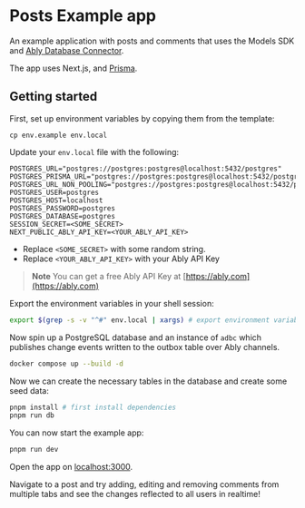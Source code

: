 # Posts Example app

An example application with posts and comments that uses the Models SDK and [Ably Database Connector](https://github.com/ably-labs/adbc).

The app uses Next.js, and [Prisma](https://prisma.io).

## Getting started

First, set up environment variables by copying them from the template:

```
cp env.example env.local
```

Update your `env.local` file with the following:

```
POSTGRES_URL="postgres://postgres:postgres@localhost:5432/postgres"
POSTGRES_PRISMA_URL="postgres://postgres:postgres@localhost:5432/postgres"
POSTGRES_URL_NON_POOLING="postgres://postgres:postgres@localhost:5432/postgres"
POSTGRES_USER=postgres
POSTGRES_HOST=localhost
POSTGRES_PASSWORD=postgres
POSTGRES_DATABASE=postgres
SESSION_SECRET=<SOME_SECRET>
NEXT_PUBLIC_ABLY_API_KEY=<YOUR_ABLY_API_KEY>
```

- Replace `<SOME_SECRET>` with some random string.
- Replace `<YOUR_ABLY_API_KEY>` with your Ably API Key

> **Note**
> You can get a free Ably API Key at [https://ably.com](https://ably.com)

Export the environment variables in your shell session:

```bash
export $(grep -s -v "^#" env.local | xargs) # export environment variables
```

Now spin up a PostgreSQL database and an instance of `adbc` which publishes change events written to the outbox table over Ably channels.

```bash
docker compose up --build -d
```

Now we can create the necessary tables in the database and create some seed data:

```bash
pnpm install # first install dependencies
pnpm run db 
```

You can now start the example app:

```bash
pnpm run dev
```

Open the app on [localhost:3000](http://localhost:3000).

Navigate to a post and try adding, editing and removing comments from multiple tabs and see the changes reflected to all users in realtime!
